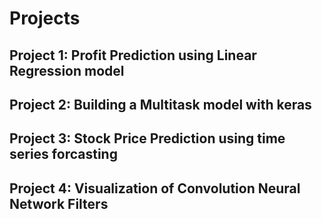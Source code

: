 # Projects

## Project 1: Profit Prediction using Linear Regression model

## Project 2: Building a Multitask model with keras

## Project 3: Stock Price Prediction using time series forcasting

## Project 4: Visualization of Convolution Neural Network Filters

